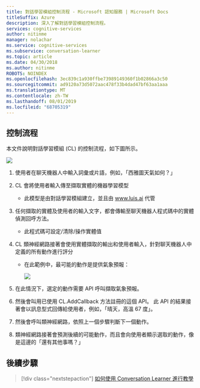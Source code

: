 ```yaml
---
title: 對話學習模組控制流程 - Microsoft 認知服務 | Microsoft Docs
titleSuffix: Azure
description: 深入了解對話學習模組控制流程。
services: cognitive-services
author: nitinme
manager: nolachar
ms.service: cognitive-services
ms.subservice: conversation-learner
ms.topic: article
ms.date: 04/30/2018
ms.author: nitinme
ROBOTS: NOINDEX
ms.openlocfilehash: 3ec839c1a930ffbe73989149360f1b02866a3c50
ms.sourcegitcommit: ad9120a73d5072aac478f33b4dad47bf63aa1aaa
ms.translationtype: MT
ms.contentlocale: zh-TW
ms.lasthandoff: 08/01/2019
ms.locfileid: "68705319"
---
```

## <a name="control-flow"></a>控制流程

本文件說明對話學習模組 (CL) 的控制流程，如下圖所示。

![](media/controlflow.PNG)

1. 使用者在聊天機器人中輸入詞彙或片語，例如，「西雅圖天氣如何？」
1. CL 會將使用者輸入傳至擷取實體的機器學習模型
   - 此模型是由對話學習模組建立，並且由 www.luis.ai 代管
1. 任何擷取的實體及使用者的輸入文字，都會傳輸至聊天機器人程式碼中的實體偵測回呼方法。
    - 此程式碼可設定/清除/操作實體值
1. CL 類神經網路接著會使用實體擷取的輸出和使用者輸入，針對聊天機器人中定義的所有動作進行評分
   - 在此範例中，最可能的動作是提供氣象預報：

     ![](media/controlflow_forecast.PNG)

1. 在此情況下，選定的動作需要 API 呼叫擷取氣象預報。 
1. 然後會叫用已使用 CL.AddCallback 方法註冊的這個 API。  此 API 的結果接著會以訊息型式回傳給使用者，例如，「晴天，高溫 67 度」。
1. 然後會呼叫類神經網路，依照上一個步驟判斷下一個動作。
1. 類神經網路接著會預測後續的可能動作，而且會向使用者顯示選取的動作，像是這邊的「還有其他事嗎？」

## <a name="next-steps"></a>後續步驟

> [!div class="nextstepaction"]
> [如何使用 Conversation Learner 進行教學](./how-to-teach-cl.md)
